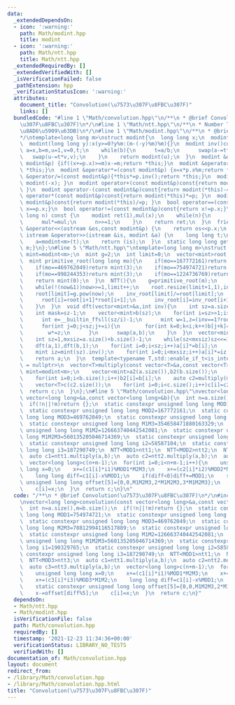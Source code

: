 ```yaml
---
data:
  _extendedDependsOn:
  - icon: ':warning:'
    path: Math/modint.hpp
    title: modint
  - icon: ':warning:'
    path: Math/ntt.hpp
    title: Math/ntt.hpp
  _extendedRequiredBy: []
  _extendedVerifiedWith: []
  _isVerificationFailed: false
  _pathExtension: hpp
  _verificationStatusIcon: ':warning:'
  attributes:
    document_title: "Convolution(\u7573\u307F\u8FBC\u307F)"
    links: []
  bundledCode: "#line 1 \"Math/convolution.hpp\"\n/**\n * @brief Convolution(\u7573\
    \u307F\u8FBC\u307F)\n*/\n#line 1 \"Math/ntt.hpp\"\n/**\n * Number Theoretic Transform(\u6570\
    \u8AD6\u5909\u63DB)\n*/\n#line 1 \"Math/modint.hpp\"\n/**\n * @brief modint\n\
    */\ntemplate<long long m>\nstruct modint{\n  long long x;\n  modint():x(0){}\n\
    \  modint(long long y):x(y>=0?y%m:(m-(-y)%m)%m){}\n  modint inv()const{long long\
    \ a=x,b=m,u=1,v=0,t;\n    while(b){\n      t=a/b;\n      swap(a-=t*b,b);\n   \
    \   swap(u-=t*v,v);\n    }\n    return modint(u);\n  }\n  modint &operator+=(const\
    \ modint&p) {if((x+=p.x)>=m)x-=m;return *this;}\n  modint &operator-=(const modint&p){if((x+=m-p.x)>=m)x-=m;return\
    \ *this;}\n  modint &operator*=(const modint&p) {x=x*p.x%m;return *this;}\n  modint\
    \ &operator/=(const modint&p){*this*=p.inv();return *this;}\n  modint operator-()const{return\
    \ modint(-x); }\n  modint operator+(const modint&p)const{return modint(*this)+=p;\
    \ }\n  modint operator-(const modint&p)const{return modint(*this)-=p; }\n  modint\
    \ operator*(const modint&p)const{return modint(*this)*=p; }\n  modint operator/(const\
    \ modint&p)const{return modint(*this)/=p; }\n  bool operator==(const modint&p)const{return\
    \ x==p.x;}\n  bool operator!=(const modint&p)const{return x!=p.x;}\n  modint pow(long\
    \ long n) const {\n    modint ret(1),mul(x);\n    while(n){\n      if(n&1)ret*=mul;\n\
    \      mul*=mul;\n      n>>=1;\n    }\n    return ret;\n  }\n  friend ostream\
    \ &operator<<(ostream &os,const modint&p) {\n    return os<<p.x;\n  }\n  friend\
    \ istream &operator>>(istream &is, modint &a) {\n    long long t;\n    is>>t;\n\
    \    a=modint<m>(t);\n    return (is);\n  }\n  static long long get_mod(){return\
    \ m;}\n};\n#line 5 \"Math/ntt.hpp\"\ntemplate<long long m>\nstruct NTT{\n  using\
    \ mint=modint<m>;\n  mint g=2;\n  int limit=0;\n  vector<mint>root,inv_root;\n\
    \  mint primitive_root(long long mo){\n    if(mo==167772161)return mint(3);\n\
    \    if(mo==469762049)return mint(3);\n    if(mo==754974721)return mint(11);\n\
    \    if(mo==998244353)return mint(3);\n    if(mo==1224736769)return mint(3);\n\
    \    return mint(0);\n  }\n  NTT(){\n    g=primitive_root(m);\n    long long now=m-1;\n\
    \    while(!(now&1))now>>=1,limit++;\n    root.resize(limit+1,1),inv_root.resize(limit+1,1);\n\
    \    root[limit]=g.pow(now);\n    inv_root[limit]/=root[limit];\n    for(int i=limit-1;i>=0;i--){\n\
    \      root[i]=root[i+1]*root[i+1];\n      inv_root[i]=inv_root[i+1]*inv_root[i+1];\n\
    \    }\n  }\n  void dft(vector<mint>&a,int inv){\n    int sz=a.size();\n    if(sz==1)return;\n\
    \    int mask=sz-1;\n    vector<mint>b(sz);\n    for(int i=sz>>1;i>=1;i>>=1){\n\
    \      int e=__builtin_ffsll(sz/i)-1;\n      mint w=1,z=(inv==1?root[e]:inv_root[e]);\n\
    \      for(int j=0;j<sz;j+=i){\n        for(int k=0;k<i;k++)b[j+k]=a[((j<<1)&mask)+k]+w*a[(((j<<1)+i)&mask)+k];\n\
    \        w*=z;\n      }\n      swap(a,b);\n    }\n  }\n  vector<mint>multiply(vector<mint>a,vector<mint>b){\n\
    \    int sz=1,mxsiz=a.size()+b.size()-1;\n    while(sz<mxsiz)sz<<=1;\n    a.resize(sz),b.resize(sz);\n\
    \    dft(a,1),dft(b,1);\n    for(int i=0;i<sz;i++)a[i]*=b[i];\n    dft(a,-1);\n\
    \    mint iz=mint(sz).inv();\n    for(int i=0;i<mxsiz;i++)a[i]*=iz;\n    a.resize(mxsiz);\n\
    \    return a;\n  }\n  template<typename T,std::enable_if_t<is_integral<T>::value>*\
    \ = nullptr>\n  vector<T>multiply(const vector<T>&a,const vector<T>&b){\n    using\
    \ mint=modint<m>;\n    vector<mint>a2(a.size()),b2(b.size());\n    for(int i=0;i<a.size();i++)a2[i]=a[i];\n\
    \    for(int i=0;i<b.size();i++)b2[i]=b[i];\n    auto c2=multiply(move(a2),move(b2));\n\
    \    vector<T>c(c2.size());\n    for(int i=0;i<c.size();i++)c[i]=c2[i].x;\n  \
    \  return c;\n  }\n};\n#line 5 \"Math/convolution.hpp\"\nvector<long long>convolution(const\
    \ vector<long long>&a,const vector<long long>&b){\n  int n=a.size(),m=b.size();\n\
    \  if(!n||!m)return {};\n  static constexpr unsigned long long MOD1=754974721;\n\
    \  static constexpr unsigned long long MOD2=167772161;\n  static constexpr unsigned\
    \ long long MOD3=469762049;\n  static constexpr unsigned long long M2M3=78812994116517889;\n\
    \  static constexpr unsigned long long M1M3=354658471880163329;\n  static constexpr\
    \ unsigned long long M1M2=126663740442542081;\n  static constexpr unsigned long\
    \ long M1M2M3=560135205046714369;\n  static constexpr unsigned long long i1=190329765;\n\
    \  static constexpr unsigned long long i2=58587104;\n  static constexpr unsigned\
    \ long long i3=187290749;\n  NTT<MOD1>ntt1;\n  NTT<MOD2>ntt2;\n  NTT<MOD3>ntt3;\n\
    \  auto c1=ntt1.multiply(a,b);\n  auto c2=ntt2.multiply(a,b);\n  auto c3=ntt3.multiply(a,b);\n\
    \  vector<long long>c(n+m-1);\n  for(int i=0;i<n+m-1;i++){\n    unsigned long\
    \ long x=0;\n    x+=(c1[i]*i1)%MOD1*M2M3;\n    x+=(c2[i]*i2)%MOD2*M1M3;\n    x+=(c3[i]*i3)%MOD3*M1M2;\n\
    \    long long diff=c1[i]-x%MOD1;\n    if(diff<0)diff+=MOD1;\n    static constexpr\
    \ unsigned long long offset[5]={0,0,M1M2M3,2*M1M2M3,3*M1M2M3};\n    x-=offset[diff%5];\n\
    \    c[i]=x;\n  }\n  return c;\n}\n"
  code: "/**\n * @brief Convolution(\u7573\u307F\u8FBC\u307F)\n*/\n#include\"ntt.hpp\"\
    \nvector<long long>convolution(const vector<long long>&a,const vector<long long>&b){\n\
    \  int n=a.size(),m=b.size();\n  if(!n||!m)return {};\n  static constexpr unsigned\
    \ long long MOD1=754974721;\n  static constexpr unsigned long long MOD2=167772161;\n\
    \  static constexpr unsigned long long MOD3=469762049;\n  static constexpr unsigned\
    \ long long M2M3=78812994116517889;\n  static constexpr unsigned long long M1M3=354658471880163329;\n\
    \  static constexpr unsigned long long M1M2=126663740442542081;\n  static constexpr\
    \ unsigned long long M1M2M3=560135205046714369;\n  static constexpr unsigned long\
    \ long i1=190329765;\n  static constexpr unsigned long long i2=58587104;\n  static\
    \ constexpr unsigned long long i3=187290749;\n  NTT<MOD1>ntt1;\n  NTT<MOD2>ntt2;\n\
    \  NTT<MOD3>ntt3;\n  auto c1=ntt1.multiply(a,b);\n  auto c2=ntt2.multiply(a,b);\n\
    \  auto c3=ntt3.multiply(a,b);\n  vector<long long>c(n+m-1);\n  for(int i=0;i<n+m-1;i++){\n\
    \    unsigned long long x=0;\n    x+=(c1[i]*i1)%MOD1*M2M3;\n    x+=(c2[i]*i2)%MOD2*M1M3;\n\
    \    x+=(c3[i]*i3)%MOD3*M1M2;\n    long long diff=c1[i]-x%MOD1;\n    if(diff<0)diff+=MOD1;\n\
    \    static constexpr unsigned long long offset[5]={0,0,M1M2M3,2*M1M2M3,3*M1M2M3};\n\
    \    x-=offset[diff%5];\n    c[i]=x;\n  }\n  return c;\n}"
  dependsOn:
  - Math/ntt.hpp
  - Math/modint.hpp
  isVerificationFile: false
  path: Math/convolution.hpp
  requiredBy: []
  timestamp: '2021-12-23 11:34:36+00:00'
  verificationStatus: LIBRARY_NO_TESTS
  verifiedWith: []
documentation_of: Math/convolution.hpp
layout: document
redirect_from:
- /library/Math/convolution.hpp
- /library/Math/convolution.hpp.html
title: "Convolution(\u7573\u307F\u8FBC\u307F)"
---
```

